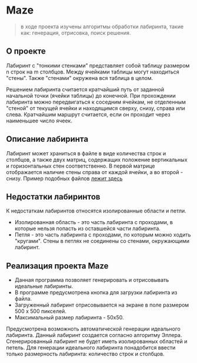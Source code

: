 # Maze
> в ходе проекта изучены алгоритмы обработки лабиринта, такие как: генерация, отрисовка, поиск решения.

## О проекте
Лабиринт с "тонкими стенками" представляет собой таблицу размером n строк на m столбцов.
Между ячейками таблицы могут находиться "стены". Также "стенами" окружена вся таблица в целом.

Решением лабиринта считается кратчайший путь от заданной начальной точки (ячейки таблицы) до конечной.
При прохождении лабиринта можно передвигаться к соседним ячейкам, не отделенным "стеной" от текущей ячейки и находящимся сверху, снизу, справа или слева.
Кратчайшим маршрут считается, если он проходит через наименьшее число ячеек.

## Описание лабиринта
Лабиринт может храниться в файле в виде количества строк и столбцов, а также двух матриц, содержащих положение вертикальных и горизонтальных стен соответственно.
В первой матрице отображается наличие стены справа от каждой ячейки, а во второй - снизу.
Пример подобных файлов [лежит здесь](examples/)

## Недостатки лабиринтов
К недостаткам лабиринтов относятся изолированные области и петли.
- Изолированная область - это часть лабиринта с проходами, в которые нельзя попасть из оставшейся части лабиринта.
- Петля - это часть лабиринта с проходами, по которым можно ходить "кругами". Стены в петлях не соединены со стенами, окружающими лабиринт.


## Реализация проекта Maze
- Данная программа позволяет генерировать и отрисовывать идеальные лабиринты.
- В программе предусмотрена кнопка для загрузки лабиринта из файла. 
- Загруженный лабиринт отрисовывается на экране в поле размером 500 x 500 пикселей.
- Максимальный размер лабиринта - 50х50.

Предусмотрена возможноть автоматической генерации идеального лабиринта. Данный лабиринт создается согласно алгоритму Эллера. Сгенерированный лабиринт не будет иметь изолированных областей и петель. Для генерации идеального лабиринта понадобится ввести только размерность лабиринта: количество строк и столбцов.
